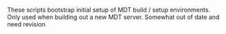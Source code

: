 These scripts bootstrap initial setup of MDT build / setup environments.  Only used when building out a new MDT server.  Somewhat out of date and need revision
